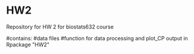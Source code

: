 # HW2
Repository for HW 2 for biostats632 course

  #contains:
  #data files
  #function for data processing and plot_CP output in Rpackage "HW2"
